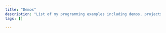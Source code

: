 ```yaml
---
title: "Demos"
description: "List of my programming examples including demos, projects, and live test suites."
tags: []

---
```

